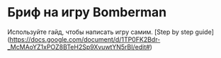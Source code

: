 # Бриф на игру Bomberman

Используйте гайд, чтобы написать игру самим.
[Step by step guide] (https://docs.google.com/document/d/1TP0FK2Bdr-_McMAoYZ1xPOZ8BTeH2Sp9XvuwtYN5rBI/edit#)
